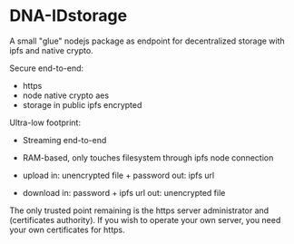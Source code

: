 # DNA-IDstorage
A small "glue" nodejs package as endpoint for decentralized storage with ipfs and native crypto.

Secure end-to-end:
- https
- node native crypto aes 
- storage in public ipfs encrypted

Ultra-low footprint:
- Streaming end-to-end
- RAM-based, only touches filesystem through ipfs node connection

- upload
in: unencrypted file + password
out: ipfs url
- download
in: password + ipfs url
out: unencrypted file

The only trusted point remaining is the https server administrator and (certificates authority). If you wish to operate your own server, you need your own certificates for https.
